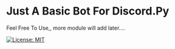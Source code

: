 # Just A Basic Bot For Discord.Py
Feel Free To Use,, more module will add later....

[![License: MIT](https://img.shields.io/badge/License-MIT-yellow.svg)](https://opensource.org/licenses/MIT)
